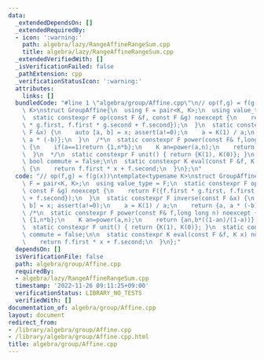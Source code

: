 ```yaml
---
data:
  _extendedDependsOn: []
  _extendedRequiredBy:
  - icon: ':warning:'
    path: algebra/lazy/RangeAffineRangeSum.cpp
    title: algebra/lazy/RangeAffineRangeSum.cpp
  _extendedVerifiedWith: []
  _isVerificationFailed: false
  _pathExtension: cpp
  _verificationStatusIcon: ':warning:'
  attributes:
    links: []
  bundledCode: "#line 1 \"algebra/group/Affine.cpp\"\n// op(f,g) = f(g(x))\ntemplate<typename\
    \ K>\nstruct GroupAffine{\n  using F = pair<K, K>;\n  using value_type = F;\n\
    \  static constexpr F op(const F &f, const F &g) noexcept {\n    return F({f.first\
    \ * g.first, f.first * g.second + f.second});\n  }\n  static constexpr F inverse(const\
    \ F &x) {\n    auto [a, b] = x; assert(a!=0);\n    a = K(1) / a;\n    return {a,\
    \ a * (-b)};\n  }\n  /*\n  static constexpr F power(const F& f,long long n) noexcept\
    \ {\n    if(a==1)return {1,n*b};\n    K an=power(a,n);\n    return {an,b*((1-an)/(1-a))};\n\
    \  }\n  */\n  static constexpr F unit() { return {K(1), K(0)}; }\n  static constexpr\
    \ bool commute = false;\n\n  static constexpr K eval(const F &f, K x) noexcept\
    \ {\n    return f.first * x + f.second;\n  }\n};\n"
  code: "// op(f,g) = f(g(x))\ntemplate<typename K>\nstruct GroupAffine{\n  using\
    \ F = pair<K, K>;\n  using value_type = F;\n  static constexpr F op(const F &f,\
    \ const F &g) noexcept {\n    return F({f.first * g.first, f.first * g.second\
    \ + f.second});\n  }\n  static constexpr F inverse(const F &x) {\n    auto [a,\
    \ b] = x; assert(a!=0);\n    a = K(1) / a;\n    return {a, a * (-b)};\n  }\n \
    \ /*\n  static constexpr F power(const F& f,long long n) noexcept {\n    if(a==1)return\
    \ {1,n*b};\n    K an=power(a,n);\n    return {an,b*((1-an)/(1-a))};\n  }\n  */\n\
    \  static constexpr F unit() { return {K(1), K(0)}; }\n  static constexpr bool\
    \ commute = false;\n\n  static constexpr K eval(const F &f, K x) noexcept {\n\
    \    return f.first * x + f.second;\n  }\n};"
  dependsOn: []
  isVerificationFile: false
  path: algebra/group/Affine.cpp
  requiredBy:
  - algebra/lazy/RangeAffineRangeSum.cpp
  timestamp: '2022-11-26 09:11:25+09:00'
  verificationStatus: LIBRARY_NO_TESTS
  verifiedWith: []
documentation_of: algebra/group/Affine.cpp
layout: document
redirect_from:
- /library/algebra/group/Affine.cpp
- /library/algebra/group/Affine.cpp.html
title: algebra/group/Affine.cpp
---
```

